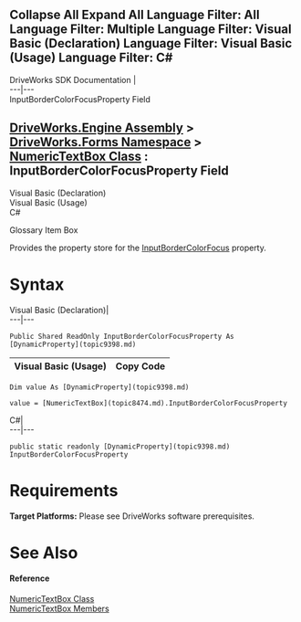 Collapse All Expand All Language Filter: All  Language Filter: Multiple  Language Filter: Visual Basic (Declaration) Language Filter: Visual Basic (Usage) Language Filter: C#  
---  
DriveWorks SDK Documentation  |   
---|---  
InputBorderColorFocusProperty Field   
  
[DriveWorks.Engine Assembly](topic2156.md) > [DriveWorks.Forms Namespace](topic7266.md) > [NumericTextBox Class](topic8474.md) : InputBorderColorFocusProperty Field  
---  
  
Visual Basic (Declaration)    
Visual Basic (Usage)    
C# 

Glossary Item Box

Provides the property store for the [InputBorderColorFocus](topic8502.md) property. 

# Syntax

Visual Basic (Declaration)|   
---|---  
      
    
    Public Shared ReadOnly InputBorderColorFocusProperty As [DynamicProperty](topic9398.md)  
  
Visual Basic (Usage)| Copy Code  
---|---  
      
    
    Dim value As [DynamicProperty](topic9398.md)
     
    value = [NumericTextBox](topic8474.md).InputBorderColorFocusProperty  
  
C#|   
---|---  
      
    
    public static readonly [DynamicProperty](topic9398.md) InputBorderColorFocusProperty  
  
# Requirements

**Target Platforms:** Please see DriveWorks software prerequisites.

# See Also

#### Reference

[NumericTextBox Class](topic8474.md)   
[NumericTextBox Members](topic8475.md)


